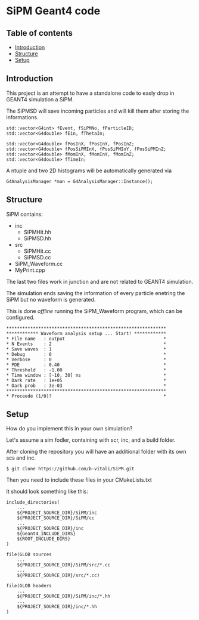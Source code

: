 # SiPM Geant4 code
## Table of contents
* [Introduction](#Introduction)
* [Structure](#technologies)
* [Setup](#setup)

## Introduction
This project is an attempt to have a standalone code to easly drop in GEANT4 simulation a SiPM.

The SiPMSD will save incoming particles and will kill them after storing the informations.

```
std::vector<G4int> fEvent, fSiPMNo, fParticleID; 
std::vector<G4double> fEin, fThetaIn;

std::vector<G4double> fPosInX, fPosInY, fPosInZ; 
std::vector<G4double> fPosSiPMInX, fPosSiPMInY, fPosSiPMInZ; 
std::vector<G4double> fMomInX, fMomInY, fMomInZ; 
std::vector<G4double> fTimeIn;
```


A ntuple and two 2D histograms will be automatically generated via 

```
G4AnalysisManager *man = G4AnalysisManager::Instance();
```

## Structure
SiPM contains:
* inc
    * SiPMHit.hh
    * SiPMSD.hh
* src
    * SiPMHit.cc
    * SiPMSD.cc
* SiPM_Waveform.cc
* MyPrint.cpp
	
The last two files work in junction and are not related to GEANT4 simulation.

The simulation ends saving the information of every particle enetring the SiPM but no waveform is generated.

This is done *offline* running the SiPM_Waveform program, which can be configured.

```
************************************************************
************ Waveform analysis setup ... Start! ************
* File name   : output                                     *
* N Events    : 2                                          *
* Save waves  : 1                                          *
* Debug       : 0                                          *
* Verbose     : 0                                          *
* PDE         : 0.40                                       *
* Threshold   : -1.00                                      *
* Time window : [-10, 30] ns                               *
* Dark rate   : 1e+05                                      *
* Dark prob   : 3e-03                                      *
************************************************************
* Proceede (1/0)?                                          *
```

## Setup
How do you implement this in your own simulation?

Let's assume a sim fodler, containing with scr, inc, and a build folder.

After cloning the repository you will have an additional folder with its own scs and inc.

```
$ git clone https://github.com/b-vitali/SiPM.git
```

Then you need to include these files in your CMakeLists.txt

It should look something like this:

```
include_directories(
    ...
    ${PROJECT_SOURCE_DIR}/SiPM/inc
    ${PROJECT_SOURCE_DIR}/SiPM/cc
    ...
    ${PROJECT_SOURCE_DIR}/inc
    ${Geant4_INCLUDE_DIRS}
    ${ROOT_INCLUDE_DIRS}
)

file(GLOB sources 
    ...
    ${PROJECT_SOURCE_DIR}/SiPM/src/*.cc
    ...
    ${PROJECT_SOURCE_DIR}/src/*.cc)

file(GLOB headers 
    ...
    ${PROJECT_SOURCE_DIR}/SiPM/inc/*.hh
    ...
    ${PROJECT_SOURCE_DIR}/inc/*.hh
)
```